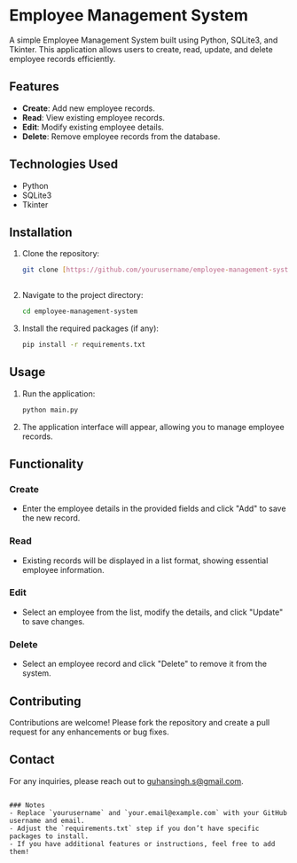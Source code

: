 
# Employee Management System

A simple Employee Management System built using Python, SQLite3, and Tkinter. This application allows users to create, read, update, and delete employee records efficiently.

## Features

- **Create**: Add new employee records.
- **Read**: View existing employee records.
- **Edit**: Modify existing employee details.
- **Delete**: Remove employee records from the database.

## Technologies Used

- Python
- SQLite3
- Tkinter

## Installation

1. Clone the repository:
   ```bash
   git clone [https://github.com/yourusername/employee-management-system.git](https://github.com/Guhansingh/Employee-Management-System)
  
   ```

2. Navigate to the project directory:
   ```bash
   cd employee-management-system
   ```

3. Install the required packages (if any):
   ```bash
   pip install -r requirements.txt
   ```

## Usage

1. Run the application:
   ```bash
   python main.py
   ```

2. The application interface will appear, allowing you to manage employee records.

## Functionality

### Create
- Enter the employee details in the provided fields and click "Add" to save the new record.

### Read
- Existing records will be displayed in a list format, showing essential employee information.

### Edit
- Select an employee from the list, modify the details, and click "Update" to save changes.

### Delete
- Select an employee record and click "Delete" to remove it from the system.

## Contributing

Contributions are welcome! Please fork the repository and create a pull request for any enhancements or bug fixes.



## Contact

For any inquiries, please reach out to guhansingh.s@gmail.com.
```

### Notes
- Replace `yourusername` and `your.email@example.com` with your GitHub username and email.
- Adjust the `requirements.txt` step if you don’t have specific packages to install.
- If you have additional features or instructions, feel free to add them!
